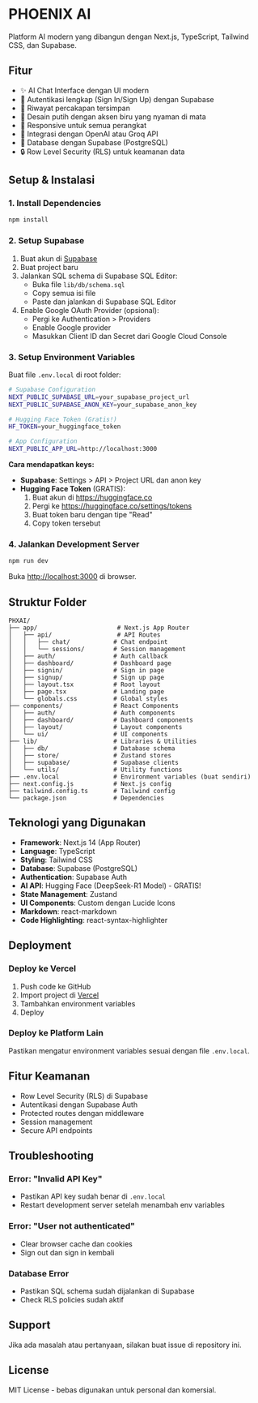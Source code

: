# PHOENIX AI

Platform AI modern yang dibangun dengan Next.js, TypeScript, Tailwind CSS, dan Supabase.

## Fitur

- ✨ AI Chat Interface dengan UI modern
- 🔐 Autentikasi lengkap (Sign In/Sign Up) dengan Supabase
- 💬 Riwayat percakapan tersimpan
- 🎨 Desain putih dengan aksen biru yang nyaman di mata
- 📱 Responsive untuk semua perangkat
- 🚀 Integrasi dengan OpenAI atau Groq API
- 💾 Database dengan Supabase (PostgreSQL)
- 🔒 Row Level Security (RLS) untuk keamanan data

## Setup & Instalasi

### 1. Install Dependencies

```bash
npm install
```

### 2. Setup Supabase

1. Buat akun di [Supabase](https://supabase.com)
2. Buat project baru
3. Jalankan SQL schema di Supabase SQL Editor:
   - Buka file `lib/db/schema.sql`
   - Copy semua isi file
   - Paste dan jalankan di Supabase SQL Editor
4. Enable Google OAuth Provider (opsional):
   - Pergi ke Authentication > Providers
   - Enable Google provider
   - Masukkan Client ID dan Secret dari Google Cloud Console

### 3. Setup Environment Variables

Buat file `.env.local` di root folder:

```bash
# Supabase Configuration
NEXT_PUBLIC_SUPABASE_URL=your_supabase_project_url
NEXT_PUBLIC_SUPABASE_ANON_KEY=your_supabase_anon_key

# Hugging Face Token (Gratis!)
HF_TOKEN=your_huggingface_token

# App Configuration
NEXT_PUBLIC_APP_URL=http://localhost:3000
```

**Cara mendapatkan keys:**

- **Supabase**: Settings > API > Project URL dan anon key
- **Hugging Face Token** (GRATIS): 
  1. Buat akun di https://huggingface.co
  2. Pergi ke https://huggingface.co/settings/tokens
  3. Buat token baru dengan tipe "Read"
  4. Copy token tersebut

### 4. Jalankan Development Server

```bash
npm run dev
```

Buka [http://localhost:3000](http://localhost:3000) di browser.

## Struktur Folder

```
PHXAI/
├── app/                      # Next.js App Router
│   ├── api/                  # API Routes
│   │   ├── chat/            # Chat endpoint
│   │   └── sessions/        # Session management
│   ├── auth/                # Auth callback
│   ├── dashboard/           # Dashboard page
│   ├── signin/              # Sign in page
│   ├── signup/              # Sign up page
│   ├── layout.tsx           # Root layout
│   ├── page.tsx             # Landing page
│   └── globals.css          # Global styles
├── components/              # React Components
│   ├── auth/                # Auth components
│   ├── dashboard/           # Dashboard components
│   ├── layout/              # Layout components
│   └── ui/                  # UI components
├── lib/                     # Libraries & Utilities
│   ├── db/                  # Database schema
│   ├── store/               # Zustand stores
│   ├── supabase/            # Supabase clients
│   └── utils/               # Utility functions
├── .env.local               # Environment variables (buat sendiri)
├── next.config.js           # Next.js config
├── tailwind.config.ts       # Tailwind config
└── package.json             # Dependencies
```

## Teknologi yang Digunakan

- **Framework**: Next.js 14 (App Router)
- **Language**: TypeScript
- **Styling**: Tailwind CSS
- **Database**: Supabase (PostgreSQL)
- **Authentication**: Supabase Auth
- **AI API**: Hugging Face (DeepSeek-R1 Model) - GRATIS!
- **State Management**: Zustand
- **UI Components**: Custom dengan Lucide Icons
- **Markdown**: react-markdown
- **Code Highlighting**: react-syntax-highlighter

## Deployment

### Deploy ke Vercel

1. Push code ke GitHub
2. Import project di [Vercel](https://vercel.com)
3. Tambahkan environment variables
4. Deploy

### Deploy ke Platform Lain

Pastikan mengatur environment variables sesuai dengan file `.env.local`.

## Fitur Keamanan

- Row Level Security (RLS) di Supabase
- Autentikasi dengan Supabase Auth
- Protected routes dengan middleware
- Session management
- Secure API endpoints

## Troubleshooting

### Error: "Invalid API Key"
- Pastikan API key sudah benar di `.env.local`
- Restart development server setelah menambah env variables

### Error: "User not authenticated"
- Clear browser cache dan cookies
- Sign out dan sign in kembali

### Database Error
- Pastikan SQL schema sudah dijalankan di Supabase
- Check RLS policies sudah aktif

## Support

Jika ada masalah atau pertanyaan, silakan buat issue di repository ini.

## License

MIT License - bebas digunakan untuk personal dan komersial.


